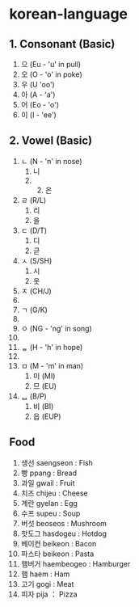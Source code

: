 # korean-language

## 1. Consonant (Basic)
1. 으 (Eu - 'u' in pull)
2. 오 (O - 'o' in poke)
3. 우 (U 'oo')
4. 아 (A - 'a')
5. 어 (Eo - 'o')
6. 이 (I - 'ee') 

## 2. Vowel (Basic)
1. ㄴ (N - 'n' in nose)
   1. 니
   2. 2. 은
2. ㄹ (R/L)
   1. 리
   2. 을
3. ㄷ (D/T)
   1. 디
   2. 귿
4. ㅅ (S/SH)
   1. 시
   2. 옷
5. ㅈ (CH/J)
  1. 
6. ㄱ (G/K)
  1.  
7. ㅇ (NG - 'ng' in song)
  1.
8. ᇂ (H - 'h' in hope)
  1. 
9. ㅁ (M - 'm' in man)
   1. 미 (MI)
   2. 므 (EU)
10. ᆸ (B/P)
    1. 비 (BI)
    2. 읍 (EUP)

## Food
1. 생선 saengseon : Fish
2. 빵 ppang : Bread
3. 과일 gwail : Fruit
4. 치즈 chijeu : Cheese
5. 계란 gyelan : Egg
6. 수프 supeu : Soup
7. 버섯 beoseos : Mushroom
8. 핫도그 hasdogeu : Hotdog
9. 베이컨 beikeon : Bacon
10. 파스타 beikeon : Pasta
11. 햄버거 haembeogeo : Hamburger
12. 햄 haem : Ham
13. 고기 gogi : Meat
14. 피자 pija ： Pizza
